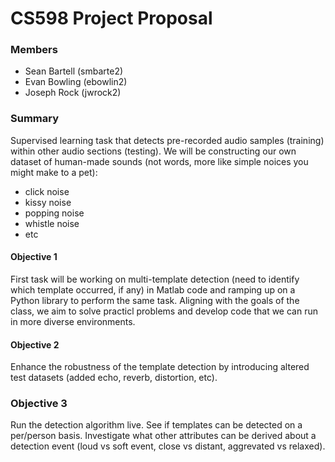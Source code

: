 
# CS598 Project Proposal

### Members
* Sean Bartell (smbarte2)
* Evan Bowling (ebowlin2)
* Joseph Rock (jwrock2)

### Summary

Supervised learning task that detects pre-recorded audio samples (training) within other audio sections (testing). We will be constructing our own dataset of human-made sounds (not words, more like simple noices you might make to a pet):
* click noise
* kissy noise
* popping noise
* whistle noise
* etc

#### Objective 1

First task will be working on multi-template detection (need to identify which template occurred, if any) in Matlab code and ramping up on a Python library to perform the same task. Aligning with the goals of the class, we aim to solve practicl problems and develop code that we can run in more diverse environments.

#### Objective 2

Enhance the robustness of the template detection by introducing altered test datasets (added echo, reverb, distortion, etc).

### Objective 3

Run the detection algorithm live. See if templates can be detected on a per/person basis. Investigate what other attributes can be derived about a detection event (loud vs soft event, close vs distant, aggrevated vs relaxed).


